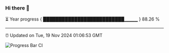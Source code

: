 ### Hi there 👋

⏳ Year progress { ██████████████████████████▁▁▁▁ } 88.26 %

---

⏰ Updated on Tue, 19 Nov 2024 01:06:53 GMT

![Progress Bar CI](https://github.com/liununu/liununu/workflows/Progress%20Bar%20CI/badge.svg)
